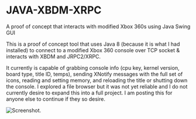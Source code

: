 # JAVA-XBDM-XRPC
A proof of concept that interacts with modified Xbox 360s using Java Swing GUI

This is a proof of concept tool that uses Java 8 (because it is what I had installed) to connect to a modified Xbox 360 console over TCP socket & interacts with XBDM and JRPC2/XRPC.

It currently is capable of grabbing console info (cpu key, kernel version, board type, title ID, temps), sending XNotify messages with the full set of icons, reading and setting memory, and reloading the title or shutting down the console. I explored a file browser but it was not yet reliable and I do not currently desire to expand this into a full project. I am posting this for anyone else to continue if they so desire.

![Screenshot.](https://hellstxr.b-cdn.net/cSFgJ9tBBU.png)
